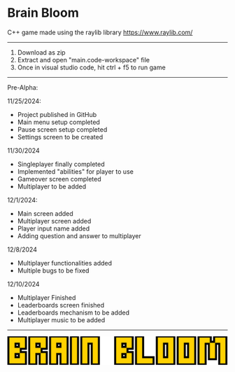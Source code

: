 # Brain Bloom
C++ game made using the raylib library
https://www.raylib.com/

---------------------------------------------------------------------------------------------------------------------------------------------------------------------

1. Download as zip
2. Extract and open "main.code-workspace" file
3. Once in visual studio code, hit ctrl + f5 to run game 

---------------------------------------------------------------------------------------------------------------------------------------------------------------------
Pre-Alpha: 

11/25/2024:
- Project published in GitHub
- Main menu setup completed
- Pause screen setup completed 
- Settings screen to be created

11/30/2024
- Singleplayer finally completed
- Implemented "abilities" for player to use
- Gameover screen completed
- Multiplayer to be added

12/1/2024:
- Main screen added
- Multiplayer screen added
- Player input name added
- Adding question and answer to multiplayer

12/8/2024
- Multiplayer functionalities added
- Multiple bugs to be fixed

12/10/2024
- Multiplayer Finished
- Leaderboards screen finished
- Leaderboards mechanism to be added
- Multiplayer music to be added
---------------------------------------------------------------------------------------------------------------------------------------------------------------------
![Alt text](/assets/title-logo.png "Brain Bloom")
